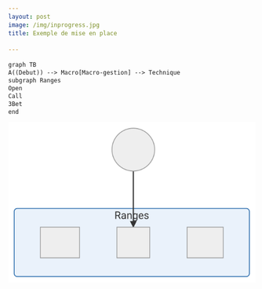 ```yaml
---
layout: post
image: /img/inprogress.jpg
title: Exemple de mise en place

---
```


```mermaid
graph TB
A((Debut)) --> Macro[Macro-gestion] --> Technique
subgraph Ranges
Open
Call
3Bet
end
```

![](../img/parcours.svg)
<!--stackedit_data:
eyJoaXN0b3J5IjpbMjk2NjU0Njc3LC0yMDk4NDA0Mjg3LC01Nz
Y2NDMyMDFdfQ==
-->